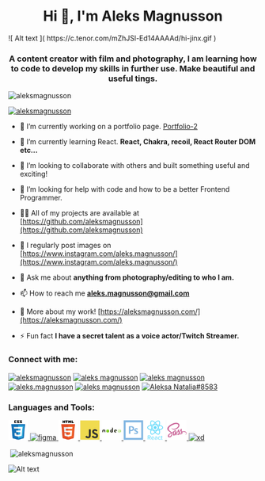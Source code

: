 ### <h1 align="center">Hi 👋, I'm Aleks Magnusson</h1>

<p aligin="center">
![ Alt text ]( https://c.tenor.com/mZhJSl-Ed14AAAAd/hi-jinx.gif )
</p>
  
### <h3 align="center">A content creator with film and photography, I am learning how to code to develop my skills in further use. Make beautiful and useful tings.</h3>

<p align="left"> <img src="https://komarev.com/ghpvc/?username=aleksmagnusson&label=Profile%20views&color=0e75b6&style=flat" alt="aleksmagnusson" /> </p>

<p align="left"> <a href="https://github.com/ryo-ma/github-profile-trophy"><img src="https://github-profile-trophy.vercel.app/?username=aleksmagnusson" alt="aleksmagnusson" /></a> </p>

- 🔭 I’m currently working on a portfolio page. [Portfolio-2](https://portfolio-2-under-construction.netlify.app/)

- 🌱 I’m currently learning React. **React, Chakra, recoil, React Router DOM etc...**

- 👯 I’m looking to collaborate with others and built something useful and exciting!

- 🤝 I’m looking for help with code and how to be a better Frontend Programmer.

- 👨‍💻 All of my projects are available at [https://github.com/aleksmagnusson](https://github.com/aleksmagnusson)

- 📝 I regularly post images on [https://www.instagram.com/aleks.magnusson/](https://www.instagram.com/aleks.magnusson/)

- 💬 Ask me about **anything from photography/editing to who I am.**

- 📫 How to reach me **aleks.magnusson@gmail.com**

- 📄 More about my work! [https://aleksmagnusson.com/](https://aleksmagnusson.com/)

- ⚡ Fun fact **I have a secret talent as a voice actor/Twitch Streamer.**

<h3 align="left">Connect with me:</h3>
<p align="left">
<a href="https://twitter.com/aleksmagnusson" target="blank"><img align="center" src="https://raw.githubusercontent.com/rahuldkjain/github-profile-readme-generator/master/src/images/icons/Social/twitter.svg" alt="aleksmagnusson" height="30" width="40" /></a>
<a href="https://linkedin.com/in/aleks magnusson" target="blank"><img align="center" src="https://raw.githubusercontent.com/rahuldkjain/github-profile-readme-generator/master/src/images/icons/Social/linked-in-alt.svg" alt="aleks magnusson" height="30" width="40" /></a>
<a href="https://fb.com/aleks magnusson" target="blank"><img align="center" src="https://raw.githubusercontent.com/rahuldkjain/github-profile-readme-generator/master/src/images/icons/Social/facebook.svg" alt="aleks magnusson" height="30" width="40" /></a>
<a href="https://instagram.com/aleks.magnusson" target="blank"><img align="center" src="https://raw.githubusercontent.com/rahuldkjain/github-profile-readme-generator/master/src/images/icons/Social/instagram.svg" alt="aleks.magnusson" height="30" width="40" /></a>
<a href="https://www.youtube.com/c/aleks magnusson" target="blank"><img align="center" src="https://raw.githubusercontent.com/rahuldkjain/github-profile-readme-generator/master/src/images/icons/Social/youtube.svg" alt="aleks magnusson" height="30" width="40" /></a>
<a href="https://discord.gg/Aleksa Natalia#8583" target="blank"><img align="center" src="https://raw.githubusercontent.com/rahuldkjain/github-profile-readme-generator/master/src/images/icons/Social/discord.svg" alt="Aleksa Natalia#8583" height="30" width="40" /></a>
</p>

<h3 align="left">Languages and Tools:</h3>
<p align="left"> <a href="https://www.w3schools.com/css/" target="_blank" rel="noreferrer"> <img src="https://raw.githubusercontent.com/devicons/devicon/master/icons/css3/css3-original-wordmark.svg" alt="css3" width="40" height="40"/> </a> <a href="https://www.figma.com/" target="_blank" rel="noreferrer"> <img src="https://www.vectorlogo.zone/logos/figma/figma-icon.svg" alt="figma" width="40" height="40"/> </a> <a href="https://www.w3.org/html/" target="_blank" rel="noreferrer"> <img src="https://raw.githubusercontent.com/devicons/devicon/master/icons/html5/html5-original-wordmark.svg" alt="html5" width="40" height="40"/> </a> <a href="https://developer.mozilla.org/en-US/docs/Web/JavaScript" target="_blank" rel="noreferrer"> <img src="https://raw.githubusercontent.com/devicons/devicon/master/icons/javascript/javascript-original.svg" alt="javascript" width="40" height="40"/> </a> <a href="https://nodejs.org" target="_blank" rel="noreferrer"> <img src="https://raw.githubusercontent.com/devicons/devicon/master/icons/nodejs/nodejs-original-wordmark.svg" alt="nodejs" width="40" height="40"/> </a> <a href="https://www.photoshop.com/en" target="_blank" rel="noreferrer"> <img src="https://raw.githubusercontent.com/devicons/devicon/master/icons/photoshop/photoshop-line.svg" alt="photoshop" width="40" height="40"/> </a> <a href="https://reactjs.org/" target="_blank" rel="noreferrer"> <img src="https://raw.githubusercontent.com/devicons/devicon/master/icons/react/react-original-wordmark.svg" alt="react" width="40" height="40"/> </a> <a href="https://sass-lang.com" target="_blank" rel="noreferrer"> <img src="https://raw.githubusercontent.com/devicons/devicon/master/icons/sass/sass-original.svg" alt="sass" width="40" height="40"/> </a> <a href="https://www.adobe.com/products/xd.html" target="_blank" rel="noreferrer"> <img src="https://cdn.worldvectorlogo.com/logos/adobe-xd.svg" alt="xd" width="40" height="40"/> </a> </p>

<p>&nbsp;<img align="center" src="https://github-readme-stats.vercel.app/api?username=aleksmagnusson&show_icons=true&locale=en" alt="aleksmagnusson" /></p>

![ Alt text ]( https://i.gifer.com/XOsX.gif )
